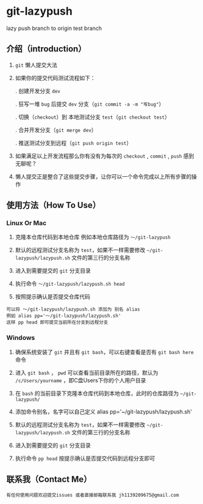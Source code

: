 # git-lazypush

lazy push branch to origin test branch

## 介绍（introduction）

1. `git` 懒人提交大法

2. 如果你的提交代码测试流程如下：

    . 创建开发分支 `dev`

    . 狂写一堆 `bug` 后提交 `dev` 分支（`git commit -a -m "写bug"`）

    . 切换（`checkout`）到 本地测试分支 `test`（`git checkout test`）

    . 合并开发分支（`git merge dev`）

    . 推送测试分支到远程（`git push origin test`）

3. 如果满足以上开发流程那么你有没有为每次的 `checkout` , `commit` , `push` 感到无聊呢？ 

4. 懒人提交正是整合了这些提交步骤，让你可以一个命令完成以上所有步骤的操作

## 使用方法（How To Use）

### Linux Or Mac

1. 克隆本仓库代码到本地仓库 例如本地仓库路径为 `～/git-lazypush`

2. 默认的远程测试分支名称为 `test`，如果不一样需要修改 `~/git-lazypush/lazypush.sh` 文件的第三行的分支名称

3. 进入到需要提交的 `git` 分支目录

4. 执行命令 `～/git-lazypush/lazypush.sh head`

5. 按照提示确认是否提交仓库代码

```
可以将 ～/git-lazypush/lazypush.sh 添加为 别名 alias
例如 alias pp='～/git-lazypush/lazypush.sh'
这样 pp head 即可提交当前所在分支到远程分支
```

### Windows

1. 确保系统安装了 `git` 并且有 `git bash`，可以右键查看是否有 `git bash here` 命令

2. 进入 `git bash` ， `pwd` 可以查看当前目录所在的路径，默认为 `/c/Users/yourname` ，即C盘Users下你的个人用户目录

3. 在 `bash` 的当前目录下克隆本仓库代码到本地仓库，此时的仓库路径为 `~/git-lazypush/`

4. 添加命令别名，名字可以自己定义 alias pp='~/git-lazypush/lazypush.sh'

5. 默认的远程测试分支名称为 `test`，如果不一样需要修改 `~/git-lazypush/lazypush.sh` 文件的第三行的分支名称

6. 进入到需要提交的 `git` 分支目录

7. 执行命令 `pp head` 按提示确认是否提交代码到远程分支即可

## 联系我（Contact Me）

``` 
有任何使用问题欢迎提交issues 或者直接邮箱联系我 jh1139209675@gmail.com
```